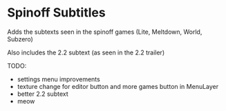 # Spinoff Subtitles

Adds the subtexts seen in the spinoff games (Lite, Meltdown, World, Subzero)

Also includes the 2.2 subtext (as seen in the 2.2 trailer)

TODO:
- settings menu improvements
- texture change for editor button and more games button in MenuLayer
- better 2.2 subtext
- meow